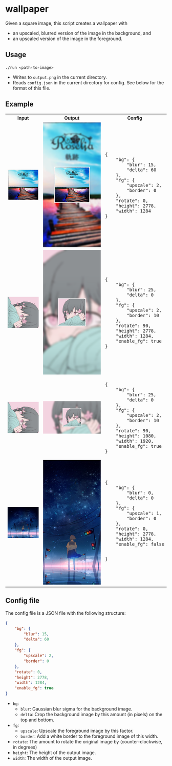 # wallpaper

Given a square image, this script creates a wallpaper with
- an upscaled, blurred version of the image in the background, and
- an upscaled version of the image in the foreground.

## Usage

`./run <path-to-image>`

- Writes to `output.png` in the current directory.
- Reads `config.json` in the current directory for config. See below for the format of this file.

## Example

<table>
    <tr>
        <th>Input</th>
        <th>Output</th>
        <th>Config</th>
    </tr>
    <tr>
        <td align="center"><img src="images/kiseki.png" width="200px"/></td>
        <td align="center"><img src="images/kiseki_wallpaper.png" width="200px"/></td>
        <td><pre>
{
    "bg": {
        "blur": 15,
        "delta": 60
    },
    "fg": {
        "upscale": 2,
        "border": 0
    },
    "rotate": 0,
    "height": 2778,
    "width": 1284
}</pre></td>
    </tr>
    <tr>
        <td align="center"><img src="images/kyu-kurarin.jpeg" width="200px"/></td>
        <td align="center"><img src="images/kyu-kurarin_wallpaper_portrait.png" width="200px"/></td>
        <td><pre>
{
    "bg": {
        "blur": 25,
        "delta": 0
    },
    "fg": {
        "upscale": 2,
        "border": 10
    },
    "rotate": 90,
    "height": 2778,
    "width": 1284,
    "enable_fg": true
}</pre></td>
    </tr>
    <tr>
        <td align="center"><img src="images/kyu-kurarin.jpeg" width="200px"/></td>
        <td align="center"><img src="images/kyu-kurarin_wallpaper_landscape.png" width="400px"/></td>
        <td><pre>
{
    "bg": {
        "blur": 25,
        "delta": 0
    },
    "fg": {
        "upscale": 2,
        "border": 10
    },
    "rotate": 90,
    "height": 1080,
    "width": 1920,
    "enable_fg": true
}</pre></td>
    </tr>
    <tr>
        <td align="center"><img src="images/tada-koe-hitotsu.png" width="200px"/></td>
        <td align="center"><img src="images/tada-koe-hitotsu_wallpaper.png" width="200px"/></td>
        <td><pre>
{
    "bg": {
        "blur": 0,
        "delta": 0
    },
    "fg": {
        "upscale": 1,
        "border": 0
    },
    "rotate": 0,
    "height": 2778,
    "width": 1284,
    "enable_fg": false

}</pre></td>
    </tr>
</table>

## Config file

The config file is a JSON file with the following structure:

```json
{
    "bg": {
        "blur": 15,
        "delta": 60
    },
    "fg": {
        "upscale": 2,
        "border": 0
    },
    "rotate": 0,
    "height": 2778,
    "width": 1284,
    "enable_fg": true
}
```

- `bg`:
    - `blur`: Gaussian blur sigma for the background image.
    - `delta`: Crop the background image by this amount (in pixels) on the top and bottom.
- `fg`:
    - `upscale`: Upscale the foreground image by this factor.
    - `border`: Add a white border to the foreground image of this width.
- `rotate`: The amount to rotate the original image by (counter-clockwise, in degrees)
- `height`: The height of the output image.
- `width`: The width of the output image.
